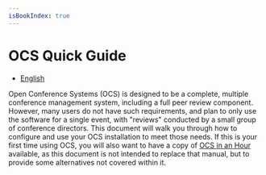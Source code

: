 ```yaml
---
isBookIndex: true
---
```

# OCS Quick Guide

- [English](en/)

Open Conference Systems (OCS) is designed to be a complete, multiple conference management system, including a full peer review component. However, many users do not have such requirements, and plan to only use the software for a single event, with "reviews" conducted by a small group of conference directors. This document will walk you through how to configure and use your OCS installation to meet those needs. If this is your first time using OCS, you will also want to have a copy of [OCS in an Hour](https://pkp.sfu.ca/files/OCSinanHour.pdf) available, as this document is not intended to replace that manual, but to provide some alternatives not covered within it.